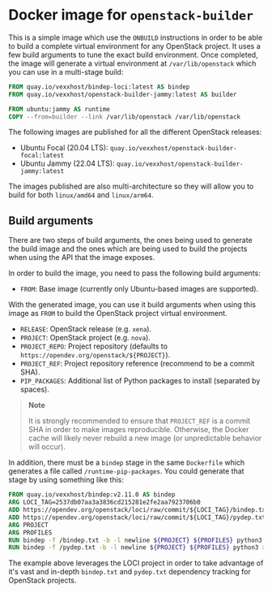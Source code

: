 # Docker image for `openstack-builder`

This is a simple image which use the `ONBUILD` instructions in order to be able
to build a complete virtual environment for any OpenStack project.  It uses a
few build arguments to tune the exact build environment.  Once completed, the
image will generate a virtual environment at `/var/lib/openstack` which you
can use in a multi-stage build:

```Dockerfile
FROM quay.io/vexxhost/bindep-loci:latest AS bindep
FROM quay.io/vexxhost/openstack-builder-jammy:latest AS builder

FROM ubuntu:jammy AS runtime
COPY --from=builder --link /var/lib/openstack /var/lib/openstack
```

The following images are published for all the different OpenStack releases:

- Ubuntu Focal (20.04 LTS): `quay.io/vexxhost/openstack-builder-focal:latest`
- Ubuntu Jammy (22.04 LTS): `quay.io/vexxhost/openstack-builder-jammy:latest`

The images published are also multi-architecture so they will allow you to build
for both `linux/amd64` and `linux/arm64`.

## Build arguments

There are two steps of build arguments, the ones being used to generate the
build image and the ones which are being used to build the projects when using
the API that the image exposes.

In order to build the image, you need to pass the following build arguments:

- `FROM`: Base image (currently only Ubuntu-based images are supported).

With the generated image, you can use it build arguments when using this image
as `FROM` to build the OpenStack project virtual environment.

- `RELEASE`: OpenStack release (e.g. `xena`).
- `PROJECT`: OpenStack project (e.g. `nova`).
- `PROJECT_REPO`: Project repository (defaults to `https://opendev.org/openstack/${PROJECT}`).
- `PROJECT_REF`: Project repository reference (recommend to be a commit SHA).
- `PIP_PACKAGES`: Additional list of Python packages to install (separated by spaces).

> **Note**
>
> It is strongly recommended to ensure that `PROJECT_REF` is a commit SHA in
> order to make images reproducible.  Otherwise, the Docker cache will likely
> never rebuild a new image (or unpredictable behavior will occur).

In addition, there must be a `bindep` stage in the same `Dockerfile` which
generates a file called `/runtime-pip-packages`.  You could generate that stage
by using something like this:

```Dockerfile
FROM quay.io/vexxhost/bindep:v2.11.0 AS bindep
ARG LOCI_TAG=2537db07aa3a3836cd215281e2fe2aa7923706b0
ADD https://opendev.org/openstack/loci/raw/commit/${LOCI_TAG}/bindep.txt /bindep.txt
ADD https://opendev.org/openstack/loci/raw/commit/${LOCI_TAG}/pydep.txt /pydep.txt
ARG PROJECT
ARG PROFILES
RUN bindep -f /bindep.txt -b -l newline ${PROJECT} ${PROFILES} python3 > /runtime-dist-packages
RUN bindep -f /pydep.txt -b -l newline ${PROJECT} ${PROFILES} python3 > /runtime-pip-packages
```

The example above leverages the LOCI project in order to take advantage of it's
vast and in-depth `bindep.txt` and `pydep.txt` dependency tracking for OpenStack
projects.
